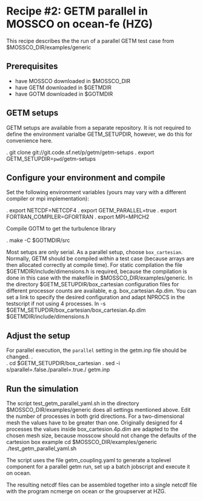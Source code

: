 <!--
SPDX-FileCopyrightText 2021-2022 Helmholtz-Zentrum Hereon
SPDX-FileCopyrightText 2013-2021 Helmholtz-Zentrum Geesthacht
SPDX-License-Identifier: CC0-1.0
SPDX-FileContributor Carsten Lemmen <carsten.lemmen@hereon.de
-->

# Recipe #2: GETM parallel in MOSSCO on ocean-fe (HZG)

This recipe describes the the run of a parallel GETM test case from $MOSSCO_DIR/examples/generic

## Prerequisites
- have MOSSCO downloaded in $MOSSCO_DIR
- have GETM downloaded in $GETMDIR
- have GOTM downloaded in $GOTMDIR

## GETM setups
GETM setups are available from a separate repository.  It is not required to define the environment varialbe GETM_SETUPDIR, however, we do this for convenience here.

.  git clone git://git.code.sf.net/p/getm/getm-setups
.  export GETM_SETUPDIR=`pwd`/getm-setups

## Configure your environment and compile

Set the following environment variables (yours may vary with a different compiler or mpi implementation):

.  export NETCDF=NETCDF4
.  export GETM_PARALLEL=true
.  export FORTRAN_COMPILER=GFORTRAN
.  export MPI=MPICH2

Compile GOTM to get the turbulence library

.  make -C $GOTMDIR/src

Most setups are only serial. As a parallel setup, choose  `box_cartesian`.
Normally, GETM should be compiled *within* a test case (because arrays are then allocated correctly at compile time).
For static compilation the file $GETMDIR/include/dimensions.h is required, because the compilation is done in this case with the makefile in $MOSSCO_DIR/examples/generic.
In the directory $GETM_SETUPDIR/box_cartesian configuration files for different processor counts are available, e.g. box_cartesian.4p.dim. You can set a link to specify the desired configuration and adapt NPROCS in the testscript if not using 4 processes.
	ln -s $GETM_SETUPDIR/box_cartesian/box_cartesian.4p.dim $GETMDIR/include/dimensions.h

## Adjust the setup

For parallel execution, the `parallel` setting in the getm.inp file should be changed.
.  
.  cd $GETM_SETUPDIR/box_cartesian
.  sed -i s/parallel=.false./parallel=.true./ getm.inp

## Run the simulation
The script test_getm_parallel_yaml.sh in the directory $MOSSCO_DIR/examples/generic does all settings mentioned above.
Edit the number of processes in both grid directions. For a two-dimensional mesh the values have to be greater than one.
Originally designed for 4 processes the values inside box_cartesion.4p.dim are adapted to the chosen mesh size, because mosscow should not change the defaults of the cartesion box example
	cd $MOSSCO_DIR/examples/generic
	./test_getm_parallel_yaml.sh

The script uses the file getm_coupling.yaml to generate a toplevel component for a parallel getm run, set up a batch jobscript and execute it on ocean.

The resulting netcdf files can be assembled together into a single netcdf file with the program ncmerge on ocean or the groupserver at HZG.
